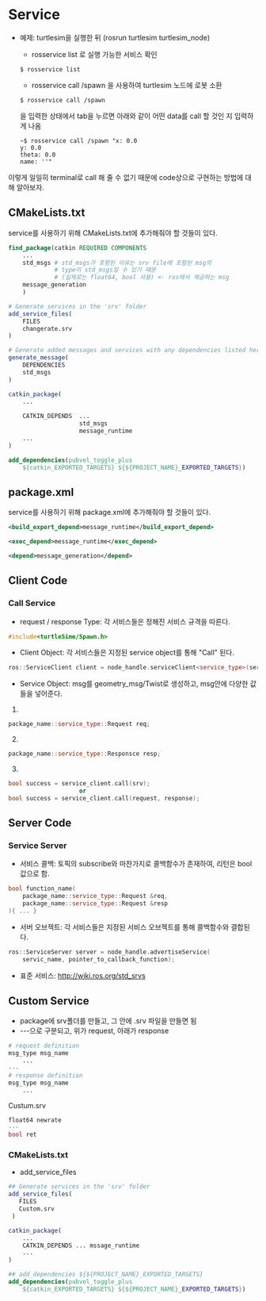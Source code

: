 # Service

+ 예제: turtlesim을 실행한 뒤 (rosrun turtlesim turtlesim_node)
  + rosservice list 로 실행 가능한 서비스 확인
  ```
  $ rosservice list
  ```

  + rosservice call /spawn 을 사용하여 turtlesim 노드에 로봇 소환
  ```
  $ rosservice call /spawn
  ```
  을 입력한 상태에서 tab을 누르면 아래와 같이 어떤 data를 call 할 것인 지 입력하게 나옴

  ```
  ~$ rosservice call /spawn "x: 0.0
  y: 0.0
  theta: 0.0
  name: ''"
  ```

이렇게 일일히 terminal로 call 해 줄 수 없기 때문에 code상으로 구현하는 방법에 대해 알아보자.

## CMakeLists.txt
service를 사용하기 위해 CMakeLists.txt에 추가해줘야 할 것들이 있다.
```cmake
find_package(catkin REQUIRED COMPONENTS
    ...
    std_msgs # std_msgs가 포함된 이유는 srv file에 포함된 msg의
             # type이 std_msgs일 수 있기 때문
             # (실제로는 float64, bool 사용) <- ros에서 제공하는 msg
    message_generation
    )

# Generate services in the 'srv' folder
add_service_files(
    FILES
    changerate.srv
)

# Generate added messages and services with any dependencies listed here
generate_message(
    DEPENDENCIES
    std_msgs
)

catkin_package(
    ...
    
    CATKIN_DEPENDS  ...
                    std_msgs
                    message_runtime
    ...
)

add_dependencies(pubvel_toggle_plus
    ${catkin_EXPORTED_TARGETS} ${${PROJECT_NAME}_EXPORTED_TARGETS})
```

## package.xml
service를 사용하기 위해 package.xml에 추가해줘야 할 것들이 있다.

```xml
<build_export_depend>message_runtime</build_export_depend>

<exec_depend>message_runtime</exec_depend>

<depend>message_generation</depend>
```

## Client Code
### Call Service
+ request / response Type: 각 서비스들은 정해진 서비스 규격을 따른다.
```cpp
#include<turtleSime/Spawn.h>
```

+ Client Object: 각 서비스들은 지정된 service object를 통해 "Call" 된다.
```cpp
ros::ServiceClient client = node_handle.serviceClient<service_type>(service_name);
```

+ Service Object: msg를 geometry_msg/Twist로 생성하고, msg안에 다양한 값들을 넣어준다.

1. 
```cpp
package_name::service_type::Request req;
```
2. 
```cpp
package_name::service_type::Responsce resp;
```
3. 
```cpp
bool success = service_client.call(srv);
                    or
bool success = service_client.call(request, response);
```

## Server Code
### Service Server
+ 서비스 콜백: 토픽의 subscribe와 마찬가지로 콜백함수가 존재하여, 리턴은 bool값으로 함.
```cpp
bool function_name(
    package_name::service_type::Request &req,
    package_name::service_type::Request &resp
){ ... }
```

+ 서버 오브젝트: 각 서비스들은 지정된 서비스 오브젝트를 통해 콜백함수와 결합된다.
```cpp
ros::ServiceServer server = node_handle.advertiseService(
    servic_name, pointer_to_callback_function);
```

+ 표준 서비스: http://wiki.ros.org/std_srvs


## Custom Service
+ package에 srv폴더를 만들고, 그 안에 .srv 파일을 만들면 됨
+ ---으로 구분되고, 위가 request, 아래가 response

```python
# request definition
msg_type msg_name
    ...
---
# response definition
msg_type msg_name
    ...
```

Custum.srv
```cpp
float64 newrate
---
bool ret
```

### CMakeLists.txt
+ add_service_files
```cmake
## Generate services in the 'srv' folder
add_service_files(
   FILES
   Custom.srv
 )

catkin_package(
    ...
    CATKIN_DEPENDS ... mssage_runtime
    ...
)

## add_dependencies ${${PROJECT_NAME}_EXPORTED_TARGETS}
add_dependencies(pubvel_toggle_plus
    ${catkin_EXPORTED_TARGETS} ${${PROJECT_NAME}_EXPORTED_TARGETS})
```
